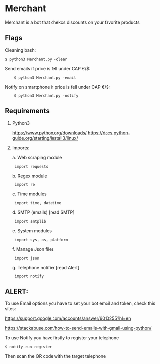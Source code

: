 # Merchant
Merchant is a bot that chekcs discounts on your favorite products



## Flags

Cleaning bash:
	
	$ python3 Merchant.py -clear
		
	
Send emails if price is fell under CAP €/$:
	
		$ python3 Merchant.py -email
		
		
Notify on smartphone if price is fell under CAP €/$: 
		
		$ python3 Merchant.py -notify


## Requirements

1. Python3 
	
	https://www.python.org/downloads/
	https://docs.python-guide.org/starting/install3/linux/
	

2. Imports:

	a. Web scraping module

		import requests		
		
	b. Regex module
	
		import re	
		
	c. Time modules
		
		import time, datetime
		
	d. SMTP (emails) [read SMTP]
		
		import smtplib
		
	e. System modules
	   	
		import sys, os, platform
	   
	f. Manage Json files
		
		import json
	
	g. Telephone notifier [read Alert]
		
		import notify
		
		
		
	
	

## ALERT:


To use Email options you have to set your bot email and token, check this sites:

https://support.google.com/accounts/answer/6010255?hl=en

https://stackabuse.com/how-to-send-emails-with-gmail-using-python/



To use Notify you have firstly to register your telephone

	$ notify-run register

Then scan the QR code with the target telephone





